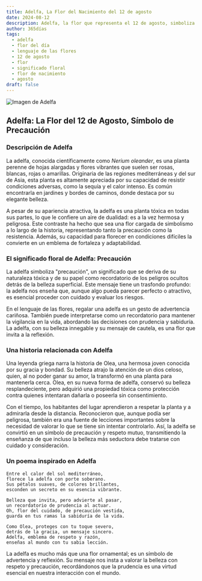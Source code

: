 ```yaml
---
title: Adelfa, La Flor del Nacimiento del 12 de agosto
date: 2024-08-12
description: Adelfa, la flor que representa el 12 de agosto, simboliza Precaución. Descubre su fascinante historia, significado en el lenguaje de las flores y una poesía que celebra su belleza.
author: 365días
tags:
  - adelfa
  - flor del día
  - lenguaje de las flores
  - 12 de agosto
  - flor
  - significado floral
  - flor de nacimiento
  - agosto
draft: false
---
```



![Imagen de Adelfa](https://cdn.pixabay.com/photo/2022/08/25/11/47/red-oleander-7410079_640.jpg#center)


## Adelfa: La Flor del 12 de Agosto, Símbolo de Precaución

### Descripción de Adelfa

La adelfa, conocida científicamente como _Nerium oleander_, es una planta perenne de hojas alargadas y flores vibrantes que suelen ser rosas, blancas, rojas o amarillas. Originaria de las regiones mediterráneas y del sur de Asia, esta planta es altamente apreciada por su capacidad de resistir condiciones adversas, como la sequía y el calor intenso. Es común encontrarla en jardines y bordes de caminos, donde destaca por su elegante belleza.

A pesar de su apariencia atractiva, la adelfa es una planta tóxica en todas sus partes, lo que le confiere un aire de dualidad: es a la vez hermosa y peligrosa. Este contraste ha hecho que sea una flor cargada de simbolismo a lo largo de la historia, representando tanto la precaución como la resistencia. Además, su capacidad para florecer en condiciones difíciles la convierte en un emblema de fortaleza y adaptabilidad.

### El significado floral de Adelfa: Precaución

La adelfa simboliza "precaución", un significado que se deriva de su naturaleza tóxica y de su papel como recordatorio de los peligros ocultos detrás de la belleza superficial. Este mensaje tiene un trasfondo profundo: la adelfa nos enseña que, aunque algo pueda parecer perfecto o atractivo, es esencial proceder con cuidado y evaluar los riesgos.

En el lenguaje de las flores, regalar una adelfa es un gesto de advertencia cariñosa. También puede interpretarse como un recordatorio para mantener la vigilancia en la vida, abordando las decisiones con prudencia y sabiduría. La adelfa, con su belleza innegable y su mensaje de cautela, es una flor que invita a la reflexión.

### Una historia relacionada con Adelfa

Una leyenda griega narra la historia de Olea, una hermosa joven conocida por su gracia y bondad. Su belleza atrajo la atención de un dios celoso, quien, al no poder ganar su amor, la transformó en una planta para mantenerla cerca. Olea, en su nueva forma de adelfa, conservó su belleza resplandeciente, pero adquirió una propiedad tóxica como protección contra quienes intentaran dañarla o poseerla sin consentimiento.

Con el tiempo, los habitantes del lugar aprendieron a respetar la planta y a admirarla desde la distancia. Reconocieron que, aunque podía ser peligrosa, también era una fuente de lecciones importantes sobre la necesidad de valorar lo que se tiene sin intentar controlarlo. Así, la adelfa se convirtió en un símbolo de precaución y respeto mutuo, transmitiendo la enseñanza de que incluso la belleza más seductora debe tratarse con cuidado y consideración.

### Un poema inspirado en Adelfa

```
Entre el calor del sol mediterráneo,  
florece la adelfa con porte soberano.  
Sus pétalos suaves, de colores brillantes,  
esconden un secreto en su esencia vibrante.

Belleza que invita, pero advierte al pasar,  
un recordatorio de prudencia al actuar.  
Oh, flor del cuidado, de precaución vestida,  
guarda en tus ramas la sabiduría de la vida.

Como Olea, proteges con tu toque severo,  
detrás de la gracia, un mensaje sincero.  
Adelfa, emblema de respeto y razón,  
enseñas al mundo con tu sabia lección.
```

La adelfa es mucho más que una flor ornamental; es un símbolo de advertencia y reflexión. Su mensaje nos insta a valorar la belleza con respeto y precaución, recordándonos que la prudencia es una virtud esencial en nuestra interacción con el mundo.
